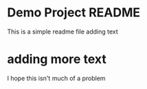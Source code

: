 # Demo Project README

This is a simple readme file
adding text

# adding more text

I hope this isn't much of a problem